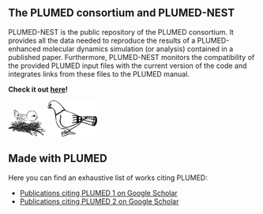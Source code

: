 The PLUMED consortium and PLUMED-NEST
-----------------------------

PLUMED-NEST is the public repository of the PLUMED consortium. It provides all the data needed to reproduce the results of a PLUMED-enhanced molecular dynamics simulation (or analysis) contained in a published paper. Furthermore, PLUMED-NEST monitors the compatibility of the provided PLUMED input files with the current version of the code and integrates links from these files to the PLUMED manual.

**Check it out [here](http://www.plumed-nest.org)!**

<a class="site-title" href="http://www.plumed-nest.org"><img width="15%" src="nest.png"></a>
<a class="site-title" href="http://www.plumed.org"><img width="20%" src="pigeon.png"></a>


Made with PLUMED
-----------------------------

Here you can find an exhaustive list of works citing PLUMED:

* [Publications citing PLUMED 1 on Google Scholar](http://goo.gl/iASDth)
* [Publications citing PLUMED 2 on Google Scholar](http://goo.gl/Sn4Mn9)

